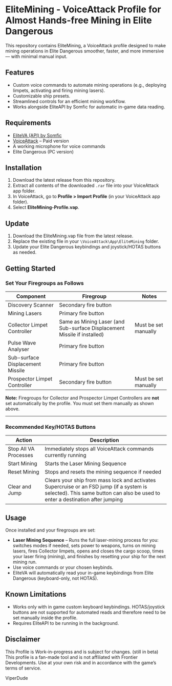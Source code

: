 # EliteMining - VoiceAttack Profile for Almost Hands-free Mining in Elite Dangerous

This repository contains EliteMining, a VoiceAttack profile designed to make mining operations in Elite Dangerous smoother, faster, and more immersive — with minimal manual input.

## Features
- Custom voice commands to automate mining operations (e.g., deploying limpets, activating and firing mining lasers).
- Customizable ship presets.
- Streamlined controls for an efficient mining workflow.
- Works alongside EliteAPI by Somfic for automatic in-game data reading.

## Requirements
- [EliteVA (API) by Somfic](https://docs.somfic.dev/projects/eliteva)
- [VoiceAttack](https://voiceattack.com/) – Paid version
- A working microphone for voice commands
- Elite Dangerous (PC version)

## Installation
1. Download the latest release from this repository.
2. Extract all contents of the downloaded `.rar` file into your VoiceAttack app folder.
3. In VoiceAttack, go to **Profile > Import Profile** (in your VoiceAttack app folder).
4. Select **EliteMining-Profile.vap**.

## Update
1. Download the EliteMining.vap file from the latest release.
2. Replace the existing file in your `\VoiceAttack\App\EliteMining` folder.
3. Update your Elite Dangerous keybindings and joystick/HOTAS buttons as needed.

## Getting Started

### Set Your Firegroups as Follows

| Component | Firegroup | Notes |
|-----------|-----------|-------|
| Discovery Scanner | Secondary fire button |  |
| Mining Lasers | Primary fire button |  |
| Collector Limpet Controller | Same as Mining Laser (and Sub-surface Displacement Missile if installed) | Must be set manually |
| Pulse Wave Analyser | Primary fire button |  |
| Sub-surface Displacement Missile | Primary fire button |  |
| Prospector Limpet Controller | Secondary fire button | Must be set manually |

**Note:** Firegroups for Collector and Prospector Limpet Controllers are **not** set automatically by the profile. You must set them manually as shown above.


---

### Recommended Key/HOTAS Buttons

| Action | Description |
|--------|------------|
| Stop All VA Processes | Immediately stops all VoiceAttack commands currently running |
| Start Mining | Starts the Laser Mining Sequence |
| Reset Mining | Stops and resets the mining sequence if needed |
| Clear and Jump | Clears your ship from mass lock and activates Supercruise or an FSD jump (if a system is selected). This same button can also be used to enter a destination after jumping |


## Usage
Once installed and your firegroups are set:

- **Laser Mining Sequence** – Runs the full laser-mining process for you: switches modes if needed, sets power to weapons, turns on mining lasers, fires Collector limpets, opens and closes the cargo scoop, times your laser firing (mining), and finishes by resetting your ship for the next mining run.
- Use voice commands or your chosen keybinds.
- EliteVA will automatically read your in-game keybindings from Elite Dangerous (keyboard-only, not HOTAS).

## Known Limitations
- Works only with in game custom keyboard keybindings. HOTAS/joystick buttons are not supported for automated reads and therefore need to be set manually inside the profile.
- Requires EliteAPI to be running in the background.

## Disclaimer
This Profile is Work-in-progress and is subject for changes. (still in beta) 
This profile is a fan-made tool and is not affiliated with Frontier Developments. Use at your own risk and in accordance with the game’s terms of service.


ViperDude


